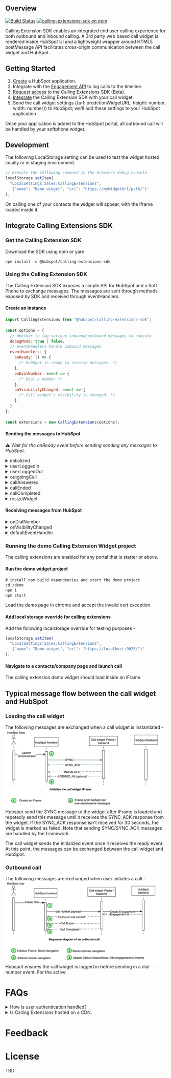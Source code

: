## Overview

[![Build Status](https://travis-ci.org/HubSpot/calling-extensions-sdk.svg?branch=master)](https://travis-ci.org/HubSpot/calling-extensions-sdk)
[![calling-extensions-sdk on npm](https://img.shields.io/npm/v/@hubspot/calling-extensions-sdk.svg?style=flat-square)](http://npmjs.com/@hubspot/calling-extensions-sdk)

Calling Extension SDK enables an integrated end user calling experience for both outbound and inbound calling. A 3rd party web based call widget is rendered inside HubSpot UI and a lightweight wrapper around HTML5 postMessage API facilitates cross-origin communication between the call widget and HubSpot.

## Getting Started

1. [Create](https://developers.hubspot.com/docs/faq/how-do-i-create-an-app-in-hubspot) a HubSpot application.
2. Integrate with the [Engagement API](https://developers.hubspot.com/docs/methods/engagements/engagements-overview) to log calls to the timeline.
3. [Request access](https://developers.hubspot.com/calling-extensions-sdk) to the Calling Extensions SDK (Beta).
4. [Integrate](https://github.com/HubSpot/calling-extensions-sdk#integrate-calling-extensions-sdk) the Calling Extension SDK with your call widget.
5. Send the call widget settings ({url: prodctionWidgetURL, height: number, width: number}) to HubSpot; we'll add these settings to your HubSpot application.

Once your application is added to the HubSpot portal, all outbound call will be handled by your softphone widget.

## Development

The following LocalStorage setting can be used to test the widget hosted locally or in staging environment.

```js
// Execute the following command in the browsers debug console
localStorage.setItem(
  "LocalSettings:Sales:CallingExtensions",
  '{"name": "Demo widget", "url": "https://myWidgetUrl/path/"}'
);
```

On calling one of your contacts the widget will appear, with the iframe loaded inside it.

## Integrate Calling Extensions SDK

### Get the Calling Extension SDK

Download the SDK using npm or yarn

```shell
npm install -s @hubspot/calling-extensions-sdk
```

### Using the Calling Extension SDK

The Calling Extension SDK exposes a simple API for HubSpot and a Soft Phone to exchange messages. The messages are sent through methods exposed by SDK and received through eventHandlers.

#### Create an instance

```js
import CallingExtensions from "@hubspot/calling-extensions-sdk";

const options = {
  // Whether to log various inbound/outbound messages to console
  debugMode: true | false,
  // eventHandlers handle inbound messages
  eventHandlers: {
    onReady: () => {
      /* HubSpot is ready to receive messages. */
    },
    onDialNumber: event => {
      /* Dial a number */
    },
    onVisibilityChanged: event => {
      /* Call widget's visibility is changed. */
    }
  }
};

const extensions = new CallingExtensions(options);
```

#### Sending the messages to HubSpot

:warning: _Wait for the onReady event before sending sending any messages to HubSpot._

<details>
 <summary>initialized </summary>
 <p>

```js
// Sends a message indicating that the soft phone is ready for interaction.
const payload
{
  // Whether a user is logged-in
  isLoggedIn: true|false,
  // Optionally send the desired widget size
  widgetSize: {
    height: number,
    width: number
  }
}

extensions.initialized(payload);

```

 </p>
</details>

<details>
 <summary>userLoggedIn </summary>
 <p>

```js
// Sends a message indicating that user has logged in
// This message is only needed when user isn't loged in when initialized
extensions.userLoggedIn();
```

</p>
</details>

<details>
 <summary>userLoggedOut</summary>
 <p>

```js
// Sends a message indicating that user has logged out
extensions.userLoggedOut();
```

</p>
</details>

<details>
 <summary>outgoingCall</summary>
 <p>

```js
// Sends a message to notify HubSpot that an outgoing call has started.
// This is a case where a user dials a number directly throught the call widget.
const callInfo = { phoneNumber: string };
extensions.outgoingCall(callInfo);
```

</p>
</details>

<details>
 <summary>callAnswered</summary>
 <p>

Sends a message to notify HubSpot that an outgoing call is being answered.

```js
extensions.callAnswered();
```

</p>
</details>

<details>
 <summary>callEnded</summary>
 <p>

```js
// Sends a message to notify HubSpot that the call has ended.
// After receiving the call ended event, the user can navigate away, can close the call widget.
extensions.callEnded();
```

</p>
</details>

<details>
 <summary>callCompleted</summary>
 <p>

```js
// Sends a message to notify HubSpot that the call has completed.
// After receiving the call completed event, HubSpot will
//   1) insert the engagement into the timeline
//   2) set the default associations on the engagement
const data = { engagementId: number };
extensions.callCompleted(data);
```

</p>
</details>

<details>
 <summary>resizeWidget</summary>
 <p>

```js
// Sends a message to HubSpot to resize the iFrame
const newSize = { width: number, height: number };
extensions.resizeWidget(newSize);
```

</p>
</details>

#### Receiving messages from HubSpot

</p>
</details>

<details>
 <summary>onDialNumber</summary>
 <p>

```js
// Message indicating that user has triggered an outbound call
onDialNumber(data) {
  const {
    /* The phone nubmer to dial */
    phoneNumber: string,
    /* The id of the logged in user.   */
    ownerId: number,
    /* HubSpot object Id of the phoneNumber */
    objectId: number,
    /* HubSpot  object type of the phoneNumber */
    objectType: CONTACT | COMPANY
   } = data;
    ...
  }
```

</p>
</details>

<details>
 <summary>onVisibilityChanged</summary>
 <p>

```js
  // Message indicating if user has minimized/hide the call widget
  onVisibilityChanged(data) {
    const { isMinimized, isHidden } = data;
    ...
  }
```

</p>
</details>

<details>
 <summary>defaultEventHandler</summary>
 <p>

```js
  // Default handler for events.
  defaultEventHandler(event) {
    console.info("Event received. Do you need to handle it?", event);
  }
```

</p>
</details>

### Running the demo Calling Extension Widget project

The calling extensions are enabled for any portal that is starter or above.

#### Run the demo widget project

```shell
# install npm build dependencies and start the demo project
cd /demo
npm i
npm start
```

Load the demo page in chrome and accept the invalid cert exception

#### Add local storage override for calling extensions

Add the following localstorage override for testing purposes -

```js
localStorage.setItem(
  "LocalSettings:Sales:CallingExtensions",
  '{"name": "Demo widget", "url": "https://localhost:9025/"}'
);
```

#### Navigate to a contacts/company page and launch call

The calling extension demo widget should load inside an iFrame.

## Typical message flow between the call widget and HubSpot

### Loading the call widget

The following messages are exchanged when a call widget is instantiated -
![Image description](./docs/images/InitializeCallWidgetIFrame.png)
Hubspot send the SYNC message to the widget after iFrame is loaded and repetedly send this message until it receives the SYNC_ACK response from the widget. If the SYNC_ACK response isn't received for 30 seconds, the widget is marked as failed. Note that sending SYNC/SYNC_ACK messages are handled by the framework.

The call widget sends the Initialized event once it receives the ready event. At this point, the messages can be exchanged between the call widget and HubSpot.

### Outbound call

The following messages are exchanged when user initiates a call -
![Image description](./docs/images/OutboundCallSequenceDiagram.png)
Hubspot ensures the call widget is logged in before sending in a dial number event. For the active

# FAQs

<details>
 <summary>How is user authentication handled?</summary>
 <p>
    The call widget should handle authentication.
</p>
</details>

<details>
 <summary>Is Calling Extensions hosted on a CDN.</summary>
 <p>
    No. The calling entensions is tiny and should bundled with the call widget.  If this doesn't work, the npm package includes a compiled UMD bundle that can be included into HTML (../node_modules/@hubspot/calling-extensions-sdk/dist/main.js).
</p>
</details>

# Feedback

# License

TBD
